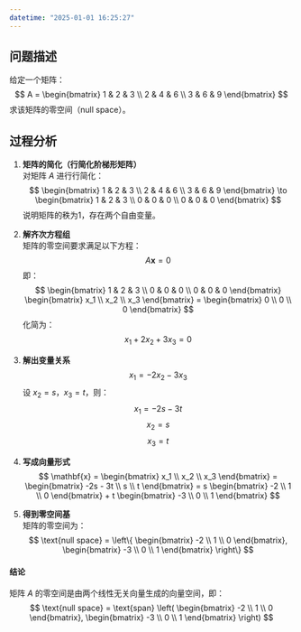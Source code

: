 ```yaml
---
datetime: "2025-01-01 16:25:27"
---
```


## 问题描述
给定一个矩阵：
$$
A = \begin{bmatrix} 1 & 2 & 3 \\ 2 & 4 & 6 \\ 3 & 6 & 9 \end{bmatrix}
$$
求该矩阵的零空间（null space）。

## 过程分析
1. **矩阵的简化（行简化阶梯形矩阵）**  
对矩阵 $A$ 进行行简化：
$$
\begin{bmatrix} 1 & 2 & 3 \\ 2 & 4 & 6 \\ 3 & 6 & 9 \end{bmatrix} \to \begin{bmatrix} 1 & 2 & 3 \\ 0 & 0 & 0 \\ 0 & 0 & 0 \end{bmatrix}
$$
说明矩阵的秩为1，存在两个自由变量。

2. **解齐次方程组**  
矩阵的零空间要求满足以下方程：
$$
A \mathbf{x} = 0
$$
即：
$$
\begin{bmatrix} 1 & 2 & 3 \\ 0 & 0 & 0 \\ 0 & 0 & 0 \end{bmatrix} \begin{bmatrix} x_1 \\ x_2 \\ x_3 \end{bmatrix} = \begin{bmatrix} 0 \\ 0 \\ 0 \end{bmatrix}
$$
化简为：
$$
x_1 + 2x_2 + 3x_3 = 0
$$
3. **解出变量关系**  
$$
x_1 = -2x_2 - 3x_3
$$
设 $x_2 = s$，$x_3 = t$，则：
$$
x_1 = -2s - 3t
$$
$$
x_2 = s
$$
$$
x_3 = t
$$
4. **写成向量形式**  
$$
\mathbf{x} = \begin{bmatrix} x_1 \\ x_2 \\ x_3 \end{bmatrix} = \begin{bmatrix} -2s - 3t \\ s \\ t \end{bmatrix} = s \begin{bmatrix} -2 \\ 1 \\ 0 \end{bmatrix} + t \begin{bmatrix} -3 \\ 0 \\ 1 \end{bmatrix}
$$
5. **得到零空间基**  
矩阵的零空间为：
$$
\text{null space} = \left\{ \begin{bmatrix} -2 \\ 1 \\ 0 \end{bmatrix}, \begin{bmatrix} -3 \\ 0 \\ 1 \end{bmatrix} \right\}
$$

#### 结论
矩阵 $A$ 的零空间是由两个线性无关向量生成的向量空间，即：
$$
\text{null space} = \text{span} \left( \begin{bmatrix} -2 \\ 1 \\ 0 \end{bmatrix}, \begin{bmatrix} -3 \\ 0 \\ 1 \end{bmatrix} \right)
$$